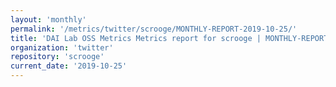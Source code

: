 ```yaml
---
layout: 'monthly'
permalink: '/metrics/twitter/scrooge/MONTHLY-REPORT-2019-10-25/'
title: 'DAI Lab OSS Metrics Metrics report for scrooge | MONTHLY-REPORT-2019-10-25'
organization: 'twitter'
repository: 'scrooge'
current_date: '2019-10-25'
---
```

